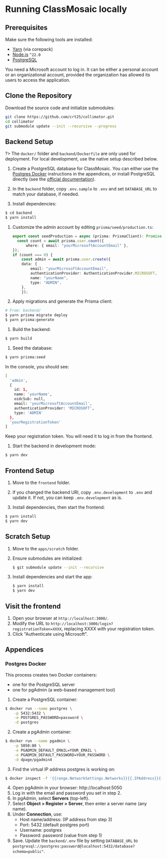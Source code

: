 # Running ClassMosaic locally

## Prerequisites

Make sure the following tools are installed:

- [Yarn](https://yarnpkg.com/) (via corepack)
- [Node.js](https://nodejs.org/fr) `^22.0`
- [PostgreSQL](https://www.postgresql.org/)

You need a Microsoft account to log in. It can be either a personal account or an organizational account, provided the organization has allowed its users to access the application.

## Clone the Repository

Download the source code and initialize submodules:

```sh
git clone https://github.com/crt25/collimator.git
cd collimator
git submodule update --init --recursive --progress
```

## Backend Setup

?> The `docker/` folder and `backend/Dockerfile` are only used for deployment. For local development, use the native setup described below.

1. Create a PostgreSQL database for ClassMosaic.
   You can either use the [Postgres Docker](#postgres-docker) instructions in the appendices, or install PostgreSQL directly (see the [official documentation](https://www.postgresql.org/docs/current/)).

2. In the `backend` folder, copy `.env.sample` to `.env` and set `DATABASE_URL` to match your database, if needed.

3. Install dependencies:
```sh
$ cd backend
$ yarn install
```

1. Customize the admin account by editing `prisma/seed/production.ts`:
    ```ts
    export const seedProduction = async (prisma: PrismaClient): Promise<void> => {
      const count = await prisma.user.count({
          where: { email: "yourMicrosoftAccountEmail" },
    });
    if (count === 0) {
        const admin = await prisma.user.create({
        data: {
            email: "yourMicrosoftAccountEmail",
            authenticationProvider: AuthenticationProvider.MICROSOFT,
            name: "yourName",
            type: "ADMIN",
        },
        });

    ```

2. Apply migrations and generate the Prisma client:
```sh 
# From: backend/
$ yarn prisma migrate deploy
$ yarn prisma:generate
```

1. Build the backend:
```sh
$ yarn build
```

1. Seed the database:
```sh
$ yarn prisma:seed
```
In the console, you should see:
```sh
[
  'admin',
  {
    id: 1,
    name: 'yourName',
    oidcSub: null,
    email: 'yourMicrosoftAccountEmail',
    authenticationProvider: 'MICROSOFT',
    type: 'ADMIN'
  },
  'yourRegistrationToken'
]
```             
Keep your registration token. You will need it to log in from the frontend.

1. Start the backend in development mode:
```sh
$ yarn dev
```

## Frontend Setup

1. Move to the `frontend` folder.

2. If you changed the backend URI, copy `.env.development` to `.env` and update it. If not, you can keep `.env.development` as is.

3. Install dependencies, then start the frontend:
```sh
$ yarn install
$ yarn dev
```

## Scratch Setup

1. Move to the `apps/scratch` folder.
2. Ensure submodules are initialized:
    ```sh
    $ git submodule update --init --recursive
    ```

3. Install dependencies and start the app:
    ```sh
    $ yarn install
    $ yarn dev
    ```

## Visit the frontend

1. Open your browser at `http://localhost:3000/`.
2. Modify the URL to `http://localhost:3000/login?registrationToken=XXXX`, replacing XXXX with your registration token.
3. Click "Authenticate using Microsoft".

## Appendices
### Postgres Docker

This process creates two Docker containers:  
- one for the PostgreSQL server  
- one for pgAdmin (a web-based management tool)

1. Create a PostgreSQL container:
```sh
$ docker run --name postgres \
    -p 5432:5432 \
    -e POSTGRES_PASSWORD=password \
    -d postgres
```
2. Create a pgAdmin container:
```sh 
$ docker run --name pgadmin \
    -p 5050:80 \
    -e PGADMIN_DEFAULT_EMAIL=YOUR_EMAIL \
    -e PGADMIN_DEFAULT_PASSWORD=YOUR_PASSWORD \
    -d dpage/pgadmin4
```
3. Find the virtual IP address postgres is working on:
```sh
$ docker inspect -f '{{range.NetworkSettings.Networks}}{{.IPAddress}}{{end}}' postgres
```

4. Open pgAdmin in your browser: http://localhost:5050
5. Log in with the email and password you set in step 2.
6. In pgAdmin, select **Servers** (top-left).
7. Select **Object > Register > Server**, then enter a server name (any name).
8. Under **Connection**, use:
    - Host name/address: (IP address from step 3)
    - Port: 5432 (default postgres port)
    - Username: postgres
    - Password: password (value from step 1)
9. Save. Update the `backend/.env` file by setting `DATABASE_URL` to `postgresql://postgres:password@localhost:5432/database?schema=public"`.

